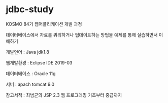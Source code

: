 # jdbc-study

KOSMO 84기 웹어플리케이션 개발 과정

데이터베이스에서 자료를 쿼리하거나 업데이트하는 방법을 예제를 통해 실습하면서 이해하기

개발언어 : Java jdk1.8

웹개발환경 : Eclipse IDE 2019-03  

데이터베이스 : Oracle 11g

서버 : apach tomcat 9.0

참고서적 : 최범균의 JSP 2.3 웹 프로그래밍 기초부터 중급까지
